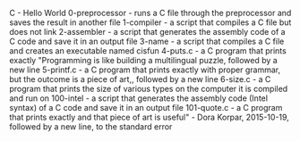 C - Hello World
0-preprocessor - runs a C file through the preprocessor and saves the result in another file
1-compiler - a script that compiles a C file but does not link
2-assembler - a script that generates the assembly code of a C code and save it in an output file
3-name - a script that compiles a C file and creates an executable named cisfun
4-puts.c - a C program that prints exactly "Programming is like building a multilingual puzzle, followed by a new line
5-printf.c - a C program that prints exactly with proper grammar, but the outcome is a piece of art,, followed by a new line
6-size.c - a C program that prints the size of various types on the computer it is compiled and run on
100-intel - a script that generates the assembly code (Intel syntax) of a C code and save it in an output file
101-quote.c - a C program that prints exactly and that piece of art is useful" - Dora Korpar, 2015-10-19, followed by a new line, to the standard error

